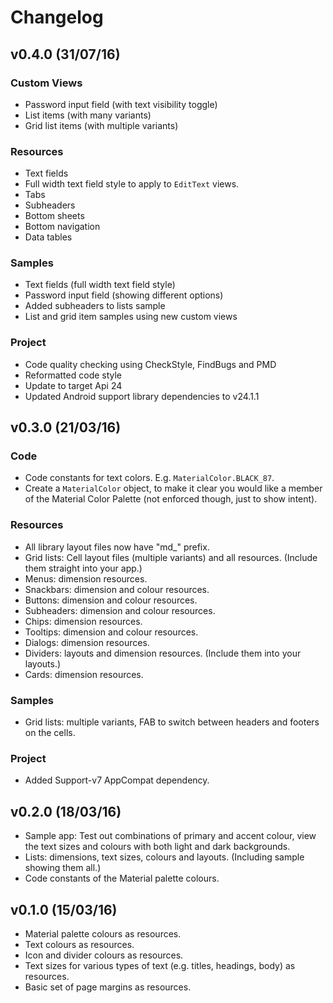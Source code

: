 # Changelog

## v0.4.0 (31/07/16)

### Custom Views

- Password input field (with text visibility toggle)
- List items (with many variants)
- Grid list items (with multiple variants)

### Resources

- Text fields
- Full width text field style to apply to `EditText` views.
- Tabs
- Subheaders
- Bottom sheets
- Bottom navigation
- Data tables

### Samples

- Text fields (full width text field style)
- Password input field (showing different options)
- Added subheaders to lists sample
- List and grid item samples using new custom views

### Project

- Code quality checking using CheckStyle, FindBugs and PMD
- Reformatted code style
- Update to target Api 24
- Updated Android support library dependencies to v24.1.1

## v0.3.0 (21/03/16)

### Code

- Code constants for text colors. E.g. `MaterialColor.BLACK_87`.
- Create a `MaterialColor` object, to make it clear you would like a member of the Material Color Palette (not enforced though, just to show intent).

### Resources

- All library layout files now have "md_" prefix.
- Grid lists: Cell layout files (multiple variants) and all resources. (Include them straight into your app.)
- Menus: dimension resources.
- Snackbars: dimension and colour resources.
- Buttons: dimension and colour resources.
- Subheaders: dimension and colour resources.
- Chips: dimension resources.
- Tooltips: dimension and colour resources.
- Dialogs: dimension resources.
- Dividers: layouts and dimension resources. (Include them into your layouts.)
- Cards: dimension resources.

### Samples

- Grid lists: multiple variants, FAB to switch between headers and footers on the cells.

### Project

- Added Support-v7 AppCompat dependency.


## v0.2.0 (18/03/16)

- Sample app: Test out combinations of primary and accent colour, view the text sizes and colours with both light and dark backgrounds.
- Lists: dimensions, text sizes, colours and layouts. (Including sample showing them all.)
- Code constants of the Material palette colours.


## v0.1.0 (15/03/16)

- Material palette colours as resources.
- Text colours as resources.
- Icon and divider colours as resources.
- Text sizes for various types of text (e.g. titles, headings, body) as resources.
- Basic set of page margins as resources.

